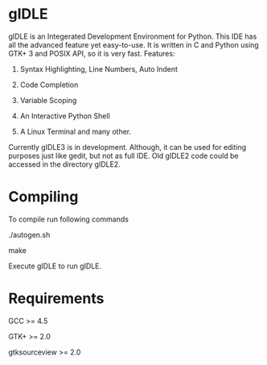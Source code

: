 gIDLE
=====
gIDLE is an Integerated Development Environment for Python. This IDE has all the advanced feature yet easy-to-use. 
It is written in C and Python using GTK+ 3 and POSIX API, so it is very fast. Features:

1. Syntax Highlighting, Line Numbers, Auto Indent

2. Code Completion

3. Variable Scoping

4. An Interactive Python Shell

5. A Linux Terminal
and many other.

Currently gIDLE3 is in development. Although, it can be used for editing purposes just like gedit, but not as full IDE. 
Old gIDLE2 code could be accessed in the directory gIDLE2.

Compiling
=====
To compile run following commands

./autogen.sh

make


Execute gIDLE to run gIDLE.

Requirements
=====

GCC >= 4.5

GTK+ >= 2.0

gtksourceview >= 2.0
